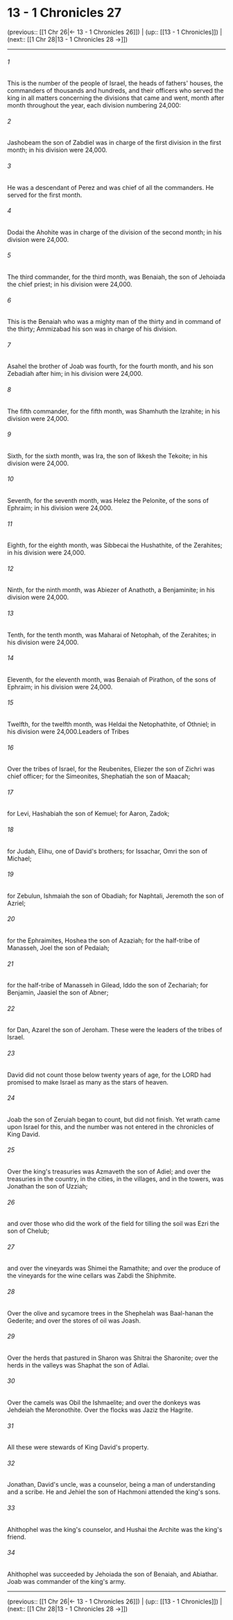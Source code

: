# 13 - 1 Chronicles 27

(previous:: [[1 Chr 26|← 13 - 1 Chronicles 26]]) | (up:: [[13 - 1 Chronicles]]) | (next:: [[1 Chr 28|13 - 1 Chronicles 28 →]])

***


###### 1 
This is the number of the people of Israel, the heads of fathers' houses, the commanders of thousands and hundreds, and their officers who served the king in all matters concerning the divisions that came and went, month after month throughout the year, each division numbering 24,000: 

###### 2 
Jashobeam the son of Zabdiel was in charge of the first division in the first month; in his division were 24,000. 

###### 3 
He was a descendant of Perez and was chief of all the commanders. He served for the first month. 

###### 4 
Dodai the Ahohite was in charge of the division of the second month; in his division were 24,000. 

###### 5 
The third commander, for the third month, was Benaiah, the son of Jehoiada the chief priest; in his division were 24,000. 

###### 6 
This is the Benaiah who was a mighty man of the thirty and in command of the thirty; Ammizabad his son was in charge of his division. 

###### 7 
Asahel the brother of Joab was fourth, for the fourth month, and his son Zebadiah after him; in his division were 24,000. 

###### 8 
The fifth commander, for the fifth month, was Shamhuth the Izrahite; in his division were 24,000. 

###### 9 
Sixth, for the sixth month, was Ira, the son of Ikkesh the Tekoite; in his division were 24,000. 

###### 10 
Seventh, for the seventh month, was Helez the Pelonite, of the sons of Ephraim; in his division were 24,000. 

###### 11 
Eighth, for the eighth month, was Sibbecai the Hushathite, of the Zerahites; in his division were 24,000. 

###### 12 
Ninth, for the ninth month, was Abiezer of Anathoth, a Benjaminite; in his division were 24,000. 

###### 13 
Tenth, for the tenth month, was Maharai of Netophah, of the Zerahites; in his division were 24,000. 

###### 14 
Eleventh, for the eleventh month, was Benaiah of Pirathon, of the sons of Ephraim; in his division were 24,000. 

###### 15 
Twelfth, for the twelfth month, was Heldai the Netophathite, of Othniel; in his division were 24,000.Leaders of Tribes 

###### 16 
Over the tribes of Israel, for the Reubenites, Eliezer the son of Zichri was chief officer; for the Simeonites, Shephatiah the son of Maacah; 

###### 17 
for Levi, Hashabiah the son of Kemuel; for Aaron, Zadok; 

###### 18 
for Judah, Elihu, one of David's brothers; for Issachar, Omri the son of Michael; 

###### 19 
for Zebulun, Ishmaiah the son of Obadiah; for Naphtali, Jeremoth the son of Azriel; 

###### 20 
for the Ephraimites, Hoshea the son of Azaziah; for the half-tribe of Manasseh, Joel the son of Pedaiah; 

###### 21 
for the half-tribe of Manasseh in Gilead, Iddo the son of Zechariah; for Benjamin, Jaasiel the son of Abner; 

###### 22 
for Dan, Azarel the son of Jeroham. These were the leaders of the tribes of Israel. 

###### 23 
David did not count those below twenty years of age, for the LORD had promised to make Israel as many as the stars of heaven. 

###### 24 
Joab the son of Zeruiah began to count, but did not finish. Yet wrath came upon Israel for this, and the number was not entered in the chronicles of King David. 

###### 25 
Over the king's treasuries was Azmaveth the son of Adiel; and over the treasuries in the country, in the cities, in the villages, and in the towers, was Jonathan the son of Uzziah; 

###### 26 
and over those who did the work of the field for tilling the soil was Ezri the son of Chelub; 

###### 27 
and over the vineyards was Shimei the Ramathite; and over the produce of the vineyards for the wine cellars was Zabdi the Shiphmite. 

###### 28 
Over the olive and sycamore trees in the Shephelah was Baal-hanan the Gederite; and over the stores of oil was Joash. 

###### 29 
Over the herds that pastured in Sharon was Shitrai the Sharonite; over the herds in the valleys was Shaphat the son of Adlai. 

###### 30 
Over the camels was Obil the Ishmaelite; and over the donkeys was Jehdeiah the Meronothite. Over the flocks was Jaziz the Hagrite. 

###### 31 
All these were stewards of King David's property. 

###### 32 
Jonathan, David's uncle, was a counselor, being a man of understanding and a scribe. He and Jehiel the son of Hachmoni attended the king's sons. 

###### 33 
Ahithophel was the king's counselor, and Hushai the Archite was the king's friend. 

###### 34 
Ahithophel was succeeded by Jehoiada the son of Benaiah, and Abiathar. Joab was commander of the king's army.

***

(previous:: [[1 Chr 26|← 13 - 1 Chronicles 26]]) | (up:: [[13 - 1 Chronicles]]) | (next:: [[1 Chr 28|13 - 1 Chronicles 28 →]])
